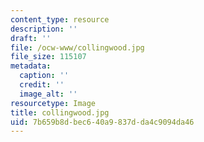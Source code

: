 ```yaml
---
content_type: resource
description: ''
draft: ''
file: /ocw-www/collingwood.jpg
file_size: 115107
metadata:
  caption: ''
  credit: ''
  image_alt: ''
resourcetype: Image
title: collingwood.jpg
uid: 7b659b8d-bec6-40a9-837d-da4c9094da46
---
```

